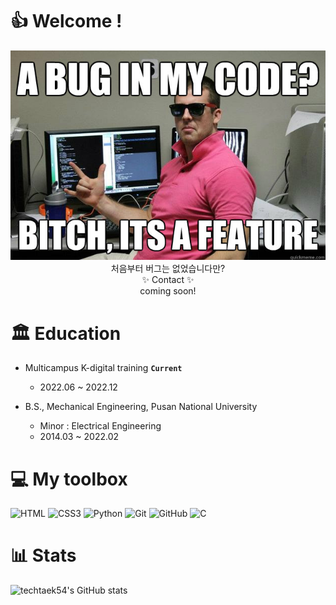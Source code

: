 # 👍 Welcome !

<div align="center">
    <img src="./README.assets/nobug.jpg">
</div>

<div align="center">처음부터 버그는 없었습니다만?</div>





<div align="center">✨ Contact ✨</div>

<div align="center">coming soon!</div>





# 🏛 Education

- Multicampus K-digital training  **`Current`**

  - 2022.06 ~ 2022.12



- B.S., Mechanical Engineering, Pusan National University
  - Minor : Electrical Engineering
  - 2014.03 ~ 2022.02






# 💻 My toolbox

<img alt="HTML" src ="https://img.shields.io/badge/HTML5-E34F26.svg?&style=for-the-badge&logo=HTML5&logoColor=white"/>     <img alt="CSS3" src ="https://img.shields.io/badge/CSS3-1572B6.svg?&style=for-the-badge&logo=CSS3&logoColor=white"/>     <img alt="Python" src ="https://img.shields.io/badge/Python-3776AB.svg?&style=for-the-badge&logo=Python&logoColor=white"/>     <img alt="Git" src ="https://img.shields.io/badge/Git-F05032.svg?&style=for-the-badge&logo=Git&logoColor=white"/>     <img alt="GitHub" src ="https://img.shields.io/badge/GitHub-181717.svg?&style=for-the-badge&logo=GitHub&logoColor=white"/>     <img alt="C" src ="https://img.shields.io/badge/C-A8B9CC.svg?&style=for-the-badge&logo=C&logoColor=white"/>









# 📊 Stats
![techtaek54's GitHub stats](https://github-readme-stats.vercel.app/api?username=techtaek54&show_icons=true&theme=tokyonight)

